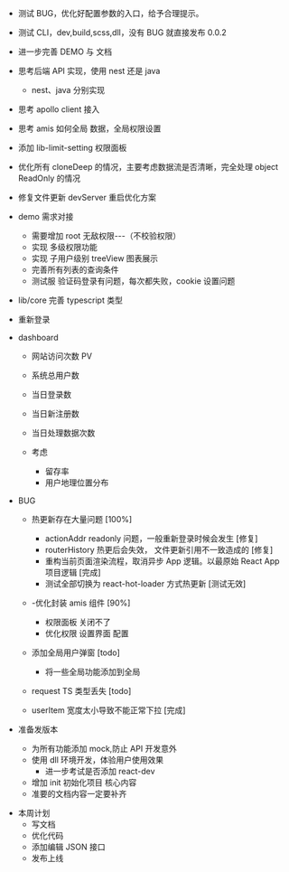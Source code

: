 - 测试 BUG，优化好配置参数的入口，给予合理提示。
- 测试 CLI，dev,build,scss,dll，没有 BUG 就直接发布 0.0.2
- 进一步完善 DEMO 与 文档
- 思考后端 API 实现，使用 nest 还是 java

  - nest、java 分别实现

- 思考 apollo client 接入

- 思考 amis 如何全局 数据，全局权限设置
- 添加 lib-limit-setting 权限面板
- 优化所有 cloneDeep 的情况，主要考虑数据流是否清晰，完全处理 object ReadOnly 的情况
- 修复文件更新 devServer 重启优化方案

- demo 需求对接

  - 需要增加 root 无敌权限---（不校验权限）
  - 实现 多级权限功能
  - 实现 子用户级别 treeView 图表展示
  - 完善所有列表的查询条件
  - 测试服 验证码登录有问题，每次都失败，cookie 设置问题

- lib/core 完善 typescript 类型
- 重新登录

- dashboard

  - 网站访问次数 PV
  - 系统总用户数
  - 当日登录数
  - 当日新注册数
  - 当日处理数据次数

  - 考虑
    - 留存率
    - 用户地理位置分布

- BUG

  - 热更新存在大量问题 [100%]

    - actionAddr readonly 问题，一般重新登录时候会发生 [修复]
    - routerHistory 热更后会失效， 文件更新引用不一致造成的 [修复]
    - 重构当前页面渲染流程，取消异步 App 逻辑。以最原始 React App 项目逻辑 [完成]
    - 测试全部切换为 react-hot-loader 方式热更新 [测试无效]

  - -优化封装 amis 组件 [90%]
    - 权限面板 关闭不了
    - 优化权限 设置界面 配置
  - 添加全局用户弹窗 [todo]
    - 将一些全局功能添加到全局
  - request TS 类型丢失 [todo]
  - userItem 宽度太小导致不能正常下拉 [完成]

- 准备发版本

  - 为所有功能添加 mock,防止 API 开发意外
  - 使用 dll 环境开发，体验用户使用效果
    - 进一步考试是否添加 react-dev
  - 增加 init 初始化项目 核心内容
  - 准要的文档内容一定要补齐

* 本周计划
  - 写文档
  - 优化代码
  - 添加编辑 JSON 接口
  - 发布上线
